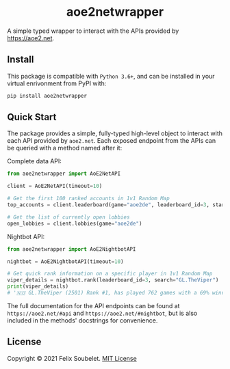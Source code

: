 <h1 align="center">
  <b>aoe2netwrapper</b>
</h1>

A simple typed wrapper to interact with the APIs provided by https://aoe2.net.

## Install

This package is compatible with `Python 3.6+`, and can be installed in your virtual enrivonment from PyPI with:
```bash
pip install aoe2netwrapper
```

## Quick Start

The package provides a simple, fully-typed high-level object to interact with each API provided by `aoe2.net`.
Each exposed endpoint from the APIs can be queried with a method named after it:

Complete data API:
```python
from aoe2netwrapper import AoE2NetAPI

client = AoE2NetAPI(timeout=10)

# Get the first 100 ranked accounts in 1v1 Random Map
top_accounts = client.leaderboard(game="aoe2de", leaderboard_id=3, start=1, count=100)

# Get the list of currently open lobbies
open_lobbies = client.lobbies(game="aoe2de")
```

Nightbot API:
```python
from aoe2netwrapper import AoE2NightbotAPI

nightbot = AoE2NightbotAPI(timeout=10)

# Get quick rank information on a specific player in 1v1 Random Map
viper_details = nightbot.rank(leaderboard_id=3, search="GL.TheViper")
print(viper_details)
# '🇳🇴 GL.TheViper (2501) Rank #1, has played 762 games with a 69% winrate, -1 streak, and 2 drops'
```

The full documentation for the API endpoints can be found at `https://aoe2.net/#api` and `https://aoe2.net/#nightbot`, but is also included in the methods' docstrings for convenience.

## License

Copyright &copy; 2021 Felix Soubelet. [MIT License](LICENSE)